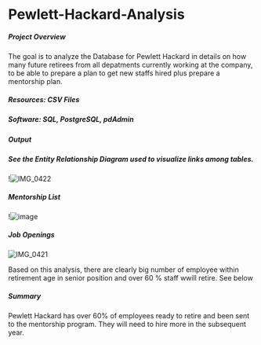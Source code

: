 # Pewlett-Hackard-Analysis

##### Project Overview 

The goal is to analyze the Database for Pewlett Hackard  in details on how many future retirees from all depatments currently working at the company, to be able to prepare a plan to get new staffs hired plus prepare a mentorship plan.


##### Resources: CSV Files 
##### Software: SQL, PostgreSQL, pdAdmin

##### Output

##### See the Entity Relationship Diagram used to visualize links among tables. 

!![IMG_0422](https://user-images.githubusercontent.com/106555873/179873693-2669e703-5d17-46e1-8b16-52b3c66a4372.PNG)


##### Mentorship List 

!![image](https://user-images.githubusercontent.com/106555873/179400580-1d279ea6-d3e2-4bd4-bc46-52e3ee373565.png)

##### Job Openings 

![IMG_0421](https://user-images.githubusercontent.com/106555873/179873629-7e33c346-35ee-468e-8d60-2df45cb5f56c.PNG)

Based on this analysis, there are clearly big number of employee within retirement age in senior position and over 60 % staff wwill retire. 
See below 

##### Summary 

Pewlett Hackard has over 60% of employees ready to retire and been sent to the mentorship program. They will need to hire more in the subsequent year. 

